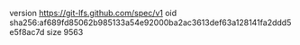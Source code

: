 version https://git-lfs.github.com/spec/v1
oid sha256:af689fd85062b985133a54e92000ba2ac3613def63a128141fa2ddd5e5f8ac7d
size 9563
